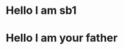 
<html lang="en">
<head>
    <meta charset="UTF-8">
    <meta name="viewport" content="width=device-width, initial-scale=1.0">
    <link rel="stylesheet" href="style/style.css">
</head>
<body>
    <div>
        <h1>Hello I am sb1</h1>
        <h1>Hello I am your father</h1>
    </div>
</body>
</html>

